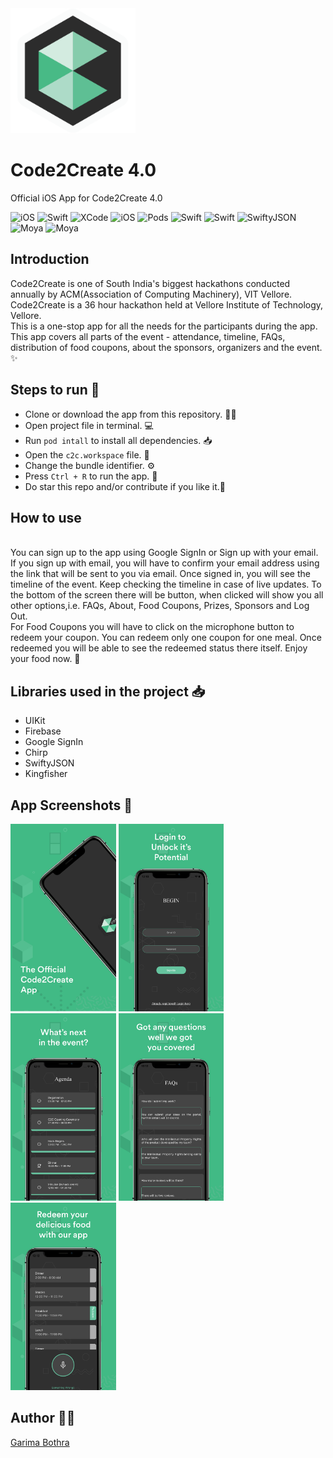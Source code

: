 
<img alt="iOS" src="Screenshots/LOGO.png" height="200">

# Code2Create 4.0

Official iOS App for Code2Create 4.0

<p>
<img alt="iOS" src="https://img.shields.io/badge/platform-iOS-blue">
<img alt="Swift" src="https://img.shields.io/badge/Swift-4.2-brightgreen">
<img alt="XCode" src="https://img.shields.io/badge/XCode-11-blueviolet">
<img alt="iOS" src="https://img.shields.io/badge/iOS-11-orange">
<img alt="Pods" src="https://img.shields.io/badge/COCOAPODS-1.7.5-blue">
<img alt="Swift" src="https://img.shields.io/badge/FirebaseDatabase-6.18.0-brightgreen">
<img alt="Swift" src="https://img.shields.io/badge/GoogleSignIn-5.0.2-pink">
<img alt="SwiftyJSON" src="https://img.shields.io/badge/SwiftyJSON-5.0.0-yellow">
<img alt="Moya" src="https://img.shields.io/badge/Chirp-3.6.0-red">
<img alt="Moya" src="https://img.shields.io/badge/Kingfisher-5.13.2-orange">
</p>

## Introduction ##
Code2Create is one of South India's biggest hackathons conducted annually by ACM(Association of Computing Machinery), VIT Vellore. Code2Create is a 36 hour hackathon held at Vellore Institute of Technology, Vellore.  <br/>
This is a one-stop app for all the needs for the participants during the app. This app covers all parts of the event - attendance, timeline, FAQs, distribution of food coupons, about the sponsors, organizers and the event. ✨

 ## Steps to run 📲 ##
 * Clone or download the app from this repository. 👩‍💻
 * Open project file in terminal. 💻
 * Run `pod intall` to install all dependencies. 📥
 * Open the `c2c.workspace` file. 💾
 * Change the bundle identifier. ⚙️
 * Press `Ctrl + R` to run the app. 📲
 * Do star this repo and/or contribute if you like it.🙂
 
 ## How to use  ##
 <br>You can sign up to the app using Google SignIn or Sign up with your email. If you sign up with email, you will have to confirm your email address using the link that will be sent to you via email. Once signed in, you will see the timeline of the event. Keep checking the timeline in case of live updates. To the bottom of the screen there will be button, when clicked will show you all other options,i.e. FAQs, About, Food Coupons, Prizes, Sponsors and Log Out. </br>
 For Food Coupons you will have to click on the microphone button to redeem your coupon. You can redeem only one coupon for one meal. Once redeemed you will be able to see the redeemed status there itself. Enjoy your food now. 🙂
 
 ## Libraries used in the project 📥 ##
 * UIKit
 * Firebase
 * Google SignIn
 * Chirp
 * SwiftyJSON
 * Kingfisher
 
 ## App Screenshots 📸 ##
 <p>
 <img src="Screenshots/3.jpg" alt="Ingredients List" height="300"/>
 <img src="Screenshots/4.jpg" alt="Ingredients List" height="300"/>
 <img src="Screenshots/1.jpg" alt="Enter Dish Name" height="300"/>
 <img src="Screenshots/2.jpg" alt="Recipe" height="300"/>
 <img src="Screenshots/5.jpg" alt="Recipe" height="300"/>
 </p>

 
 ## Author 👩‍💻 ##
 [Garima Bothra](https://github.com/garima94921)

